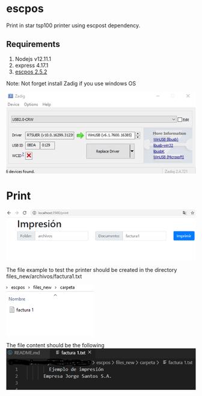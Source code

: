# escpos
Print in star tsp100 printer using escpost dependency.

## Requirements
1. Nodejs v12.11.1
2. express 4.17.1
3. [escpos 2.5.2](https://www.npmjs.com/package/escpos)

Note: Not forget install Zadig if you use windows OS

![Zadig in windows](./imgs/zadig.png)

# Print 

![Zadig in windows](./imgs/print_example.png)

The file example to test the printer should be created in the directory files_new/archivos/factura1.txt

![Zadig in windows](./imgs/file_example.png)

The file content should be the following
![Zadig in windows](./imgs/file_content.png)
